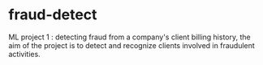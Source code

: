 # fraud-detect
ML project 1 : detecting fraud from a company's client billing history, the aim of the project is to detect and recognize clients involved in fraudulent activities.
